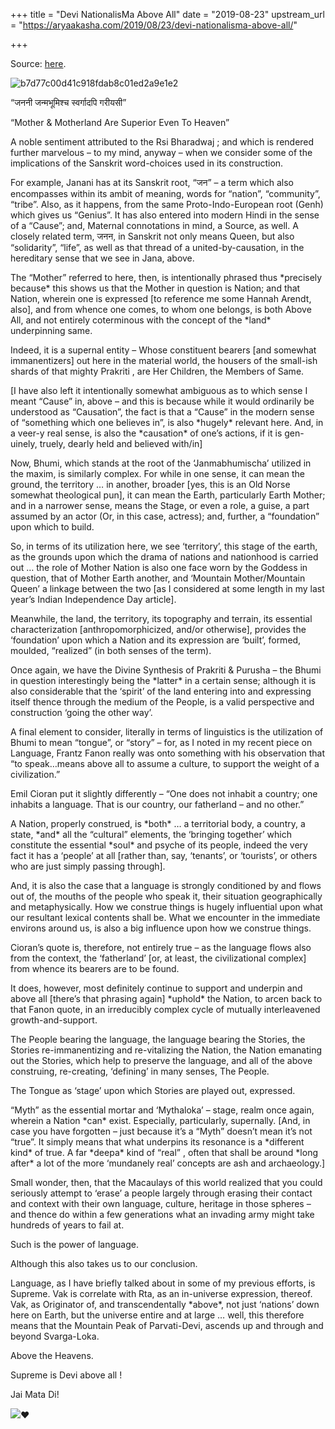 +++
title = "Devi NationalisMa Above All"
date = "2019-08-23"
upstream_url = "https://aryaakasha.com/2019/08/23/devi-nationalisma-above-all/"

+++

Source: [here](https://aryaakasha.com/2019/08/23/devi-nationalisma-above-all/).



![b7d77c00d41c918fdab8c01ed2a9e1e2](https://aryaakasha.files.wordpress.com/2019/08/b7d77c00d41c918fdab8c01ed2a9e1e2.jpg?w=676)

“जननी जन्मभूमिश्च स्वर्गादपि गरीयसी”

“Mother & Motherland Are Superior Even To Heaven”

A noble sentiment attributed to the Rsi Bharadwaj ; and which is rendered further marvelous – to my mind, anyway – when we consider some of the implications of the Sanskrit word-choices used in its construction.

For example, Janani has at its Sanskrit root, “जन” – a term which also encompasses within its ambit of meaning, words for “nation”, “community”, “tribe”. Also, as it happens, from the same Proto-Indo-European root (Genh) which gives us “Genius”. It has also entered into modern Hindi in the sense of a “Cause”; and, Maternal connotations in mind, a Source, as well. A closely related term, जनन, in Sanskrit not only means Queen, but also “solidarity”, “life”, as well as that thread of a united-by-causation, in the hereditary sense that we see in Jana, above.

The “Mother” referred to here, then, is intentionally phrased thus \*precisely because\* this shows us that the Mother in question is Nation; and that Nation, wherein one is expressed \[to reference me some Hannah Arendt, also\], and from whence one comes, to whom one belongs, is both Above All, and not entirely coterminous with the concept of the \*land\* underpinning same.

Indeed, it is a supernal entity – Whose constituent bearers \[and somewhat immanentizers\] out here in the material world, the housers of the small-ish shards of that mighty Prakriti , are Her Children, the Members of Same.

\[I have also left it intentionally somewhat ambiguous as to which sense I meant “Cause” in, above – and this is because while it would ordinarily be understood as “Causation”, the fact is that a “Cause” in the modern sense of “something which one believes in”, is also \*hugely\* relevant here. And, in a veer-y real sense, is also the \*causation\* of one’s actions, if it is gen-uinely, truely, dearly held and believed with/in\]

Now, Bhumi, which stands at the root of the ‘Janmabhumischa’ utilized in the maxim, is similarly complex. For while in one sense, it can mean the ground, the territory … in another, broader \[yes, this is an Old Norse somewhat theological pun\], it can mean the Earth, particularly Earth Mother; and in a narrower sense, means the Stage, or even a role, a guise, a part assumed by an actor (Or, in this case, actress); and, further, a “foundation” upon which to build.

So, in terms of its utilization here, we see ‘territory’, this stage of the earth, as the grounds upon which the drama of nations and nationhood is carried out … the role of Mother Nation is also one face worn by the Goddess in question, that of Mother Earth another, and ‘Mountain Mother/Mountain Queen’ a linkage between the two \[as I considered at some length in my last year’s Indian Independence Day article\].

Meanwhile, the land, the territory, its topography and terrain, its essential characterization \[anthropomorphicized, and/or otherwise\], provides the ‘foundation’ upon which a Nation and its expression are ‘built’, formed, moulded, “realized” (in both senses of the term).

Once again, we have the Divine Synthesis of Prakriti & Purusha – the Bhumi in question interestingly being the \*latter\* in a certain sense; although it is also considerable that the ‘spirit’ of the land entering into and expressing itself thence through the medium of the People, is a valid perspective and construction ‘going the other way’.

A final element to consider, literally in terms of linguistics is the utilization of Bhumi to mean “tongue”, or “story” – for, as I noted in my recent piece on Language, Frantz Fanon really was onto something with his observation that “to speak…means above all to assume a culture, to support the weight of a civilization.”

Emil Cioran put it slightly differently – “One does not inhabit a country; one inhabits a language. That is our country, our fatherland – and no other.”

A Nation, properly construed, is \*both\* … a territorial body, a country, a state, \*and\* all the “cultural” elements, the ‘bringing together’ which constitute the essential \*soul\* and psyche of its people, indeed the very fact it has a ‘people’ at all \[rather than, say, ‘tenants’, or ‘tourists’, or others who are just simply passing through\].

And, it is also the case that a language is strongly conditioned by and flows out of, the mouths of the people who speak it, their situation geographically and metaphysically. How we construe things is hugely influential upon what our resultant lexical contents shall be. What we encounter in the immediate environs around us, is also a big influence upon how we construe things.

Cioran’s quote is, therefore, not entirely true – as the language flows also from the context, the ‘fatherland’ \[or, at least, the civilizational complex\] from whence its bearers are to be found.

It does, however, most definitely continue to support and underpin and above all \[there’s that phrasing again\] \*uphold\* the Nation, to arcen back to that Fanon quote, in an irreducibly complex cycle of mutually interleavened growth-and-support.

The People bearing the language, the language bearing the Stories, the Stories re-immanentizing and re-vitalizing the Nation, the Nation emanating out the Stories, which help to preserve the language, and all of the above construing, re-creating, ‘defining’ in many senses, The People.

The Tongue as ‘stage’ upon which Stories are played out, expressed.

“Myth” as the essential mortar and ‘Mythaloka’ – stage, realm once again, wherein a Nation \*can\* exist. Especially, particularly, supernally. \[And, in case you have forgotten – just because it’s a “Myth” doesn’t mean it’s not “true”. It simply means that what underpins its resonance is a \*different kind\* of true. A far \*deepa\* kind of “real” , often that shall be around \*long after\* a lot of the more ‘mundanely real’ concepts are ash and archaeology.\]

Small wonder, then, that the Macaulays of this world realized that you could seriously attempt to ‘erase’ a people largely through erasing their contact and context with their own language, culture, heritage in those spheres – and thence do within a few generations what an invading army might take hundreds of years to fail at.

Such is the power of language.

Although this also takes us to our conclusion.

Language, as I have briefly talked about in some of my previous efforts, is Supreme. Vak is correlate with Rta, as an in-universe expression, thereof. Vak, as Originator of, and transcendentally \*above\*, not just ‘nations’ down here on Earth, but the universe entire and at large … well, this therefore means that the Mountain Peak of Parvati-Devi, ascends up and through and beyond Svarga-Loka.

Above the Heavens.

Supreme is Devi above all !

Jai Mata Di!

![](https://static.xx.fbcdn.net/images/emoji.php/v9/t6c/1/16/2764.png)❤
